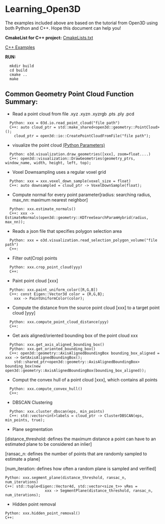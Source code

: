 # Learning_Open3D
The examples included above are based on the tutorial from Open3D using both Python and C++. Hope this document can help you! 

**CmakeList for C++ project:** [CmakeLists.txt](https://github.com/LYON-WANG/Learning_Open3D/blob/master/1_pointCloud/CMakeLists.txt)

[C++ Examples](https://github.com/LYON-WANG/Learning_Open3D/tree/master/1_pointCloud/src) 

**RUN:** 
```
  mkdir build
  cd build
  cmake ..
  make
```

## Common Geometry Point Cloud Function Summary:
  - Read a point cloud from file  .xyz  .xyzn  .xyzrgb   .pts   .ply   .pcd 
  ```
    Python: xxx = 03d.io.read_point_cloud("file path") 
    C++: auto cloud_ptr = std::make_shared<open3d::geometry::PointCloud>();
      cloud_ptr = open3d::io::CreatePointCloudFromFile("file path");
  ```
  - visualize the point cloud
    [(Python Parameters)](http://www.open3d.org/docs/release/python_api/open3d.visualization.draw_geometries.html)
  ```
    Python: o3d.visualization.draw_geometries([xxx], zoom=float....)
    C++: open3d::visualization::DrawGeometries(geometry_ptrs, window_name, width, height, left, top);
  ```
  - Voxel Downsampling uses a regular voxel grid
  ```
    Python: xxx = xxx.voxel_down_sample(voxel_size = float)
    C++: auto downsampled = cloud_ptr -> VoxelDownSample(float);
  ```
  - Compute normal for every point parameter[radius: searching radius, max_nn: maximum nearest neighbor]
  ```
    Python: xxx.estimate_normals()
    C++: xxx -> EstimateNormals(open3d::geometry::KDTreeSearchParamHybrid(radius, max_nn));
  ```
  - Reads a json file that specifies polygon selection area
  ```
    Python: xxx = o3d.visualization.read_selection_polygon_volume("file path")
    C++: 
  ```
  - Filter out(Crop) points
  ```
    Python: xxx.crop_point_cloud(yyy)
    C++: 
  ```
  - Paint point cloud [xxx]
  ```
    Python: xxx.paint_uniform_color([R,G,B])
    C++: const Eigen::Vector3d color = {R,G,B};
	  xxx -> PaintUniformColor(color);
  ```
  - Compute the distance from the source point cloud [xxx] to a target point cloud [yyy]
  ```
    Python: xxx.compute_point_cloud_distance(yyy)
    C++: 
  ```
  - Get axis aligned/oriented bounding box of the point cloud xxx
  ```
    Python: xxx.get_axis_aligned_bounding_box()
    Python: xxx.get_oriented_bounding_box()
    C++: open3d::geometry::AxisAlignedBoundingBox bounding_box_aligned = xxx -> GetAxisAlignedBoundingBox();
      std::shared_ptr<open3d::geometry::AxisAlignedBoundingBox> bounding_box(new open3d::geometry::AxisAlignedBoundingBox(bounding_box_aligned));
  ```
  - Comput the convex hull of a point cloud [xxx], which contains all points
  ```
    Python: xxx.compute_convex_hull()
    C++: 
  ```
  - DBSCAN Clustering
  ```
    Python: xxx.cluster_dbscan(eps, min_points)
    C++: std::vector<int>labels = cloud_ptr -> ClusterDBSCAN(eps, min_points, true);
  ```
  - Plane segmentation
   
   [distance_threshold: defines the maximum distance a point can have to an estimated plane to be considered an inlier]

   [ransac_n: defines the number of points that are randomly sampled to estimate a plane]
   
   [num_iteration: defines how often a random plane is sampled and verified]
  ```
  Python: xxx.segment_plane(distance_threshold, ransac_n, num_iterations)
  C++: std::tuple<Eigen::Vector4d, std::vector<size_t>> vRes = 
                    xxx -> SegmentPlane(distance_threshold, ransac_n, num_iterations);
  ```
  - Hidden point removal
  ```
  Python: xxx.hidden_point_removal()
  C++:
  ```